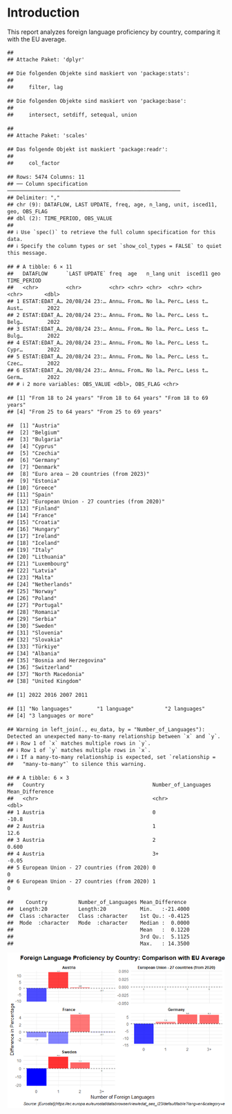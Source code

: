 # Introduction

This report analyzes foreign language proficiency by country, comparing
it with the EU average.

    ## 
    ## Attache Paket: 'dplyr'

    ## Die folgenden Objekte sind maskiert von 'package:stats':
    ## 
    ##     filter, lag

    ## Die folgenden Objekte sind maskiert von 'package:base':
    ## 
    ##     intersect, setdiff, setequal, union

    ## 
    ## Attache Paket: 'scales'

    ## Das folgende Objekt ist maskiert 'package:readr':
    ## 
    ##     col_factor

    ## Rows: 5474 Columns: 11
    ## ── Column specification ────────────────────────────────────────────────────────
    ## Delimiter: ","
    ## chr (9): DATAFLOW, LAST UPDATE, freq, age, n_lang, unit, isced11, geo, OBS_FLAG
    ## dbl (2): TIME_PERIOD, OBS_VALUE
    ## 
    ## ℹ Use `spec()` to retrieve the full column specification for this data.
    ## ℹ Specify the column types or set `show_col_types = FALSE` to quiet this message.

    ## # A tibble: 6 × 11
    ##   DATAFLOW      `LAST UPDATE` freq  age   n_lang unit  isced11 geo   TIME_PERIOD
    ##   <chr>         <chr>         <chr> <chr> <chr>  <chr> <chr>   <chr>       <dbl>
    ## 1 ESTAT:EDAT_A… 20/08/24 23:… Annu… From… No la… Perc… Less t… Aust…        2022
    ## 2 ESTAT:EDAT_A… 20/08/24 23:… Annu… From… No la… Perc… Less t… Belg…        2022
    ## 3 ESTAT:EDAT_A… 20/08/24 23:… Annu… From… No la… Perc… Less t… Bulg…        2022
    ## 4 ESTAT:EDAT_A… 20/08/24 23:… Annu… From… No la… Perc… Less t… Cypr…        2022
    ## 5 ESTAT:EDAT_A… 20/08/24 23:… Annu… From… No la… Perc… Less t… Czec…        2022
    ## 6 ESTAT:EDAT_A… 20/08/24 23:… Annu… From… No la… Perc… Less t… Germ…        2022
    ## # ℹ 2 more variables: OBS_VALUE <dbl>, OBS_FLAG <chr>

    ## [1] "From 18 to 24 years" "From 18 to 64 years" "From 18 to 69 years"
    ## [4] "From 25 to 64 years" "From 25 to 69 years"

    ##  [1] "Austria"                                  
    ##  [2] "Belgium"                                  
    ##  [3] "Bulgaria"                                 
    ##  [4] "Cyprus"                                   
    ##  [5] "Czechia"                                  
    ##  [6] "Germany"                                  
    ##  [7] "Denmark"                                  
    ##  [8] "Euro area – 20 countries (from 2023)"     
    ##  [9] "Estonia"                                  
    ## [10] "Greece"                                   
    ## [11] "Spain"                                    
    ## [12] "European Union - 27 countries (from 2020)"
    ## [13] "Finland"                                  
    ## [14] "France"                                   
    ## [15] "Croatia"                                  
    ## [16] "Hungary"                                  
    ## [17] "Ireland"                                  
    ## [18] "Iceland"                                  
    ## [19] "Italy"                                    
    ## [20] "Lithuania"                                
    ## [21] "Luxembourg"                               
    ## [22] "Latvia"                                   
    ## [23] "Malta"                                    
    ## [24] "Netherlands"                              
    ## [25] "Norway"                                   
    ## [26] "Poland"                                   
    ## [27] "Portugal"                                 
    ## [28] "Romania"                                  
    ## [29] "Serbia"                                   
    ## [30] "Sweden"                                   
    ## [31] "Slovenia"                                 
    ## [32] "Slovakia"                                 
    ## [33] "Türkiye"                                  
    ## [34] "Albania"                                  
    ## [35] "Bosnia and Herzegovina"                   
    ## [36] "Switzerland"                              
    ## [37] "North Macedonia"                          
    ## [38] "United Kingdom"

    ## [1] 2022 2016 2007 2011

    ## [1] "No languages"        "1 language"          "2 languages"        
    ## [4] "3 languages or more"

    ## Warning in left_join(., eu_data, by = "Number_of_Languages"): Detected an unexpected many-to-many relationship between `x` and `y`.
    ## ℹ Row 1 of `x` matches multiple rows in `y`.
    ## ℹ Row 1 of `y` matches multiple rows in `x`.
    ## ℹ If a many-to-many relationship is expected, set `relationship =
    ##   "many-to-many"` to silence this warning.

    ## # A tibble: 6 × 3
    ##   Country                                   Number_of_Languages Mean_Difference
    ##   <chr>                                     <chr>                         <dbl>
    ## 1 Austria                                   0                           -10.8  
    ## 2 Austria                                   1                            12.6  
    ## 3 Austria                                   2                             0.600
    ## 4 Austria                                   3+                           -0.05 
    ## 5 European Union - 27 countries (from 2020) 0                             0    
    ## 6 European Union - 27 countries (from 2020) 1                             0

    ##    Country          Number_of_Languages Mean_Difference   
    ##  Length:20          Length:20           Min.   :-21.4000  
    ##  Class :character   Class :character    1st Qu.: -0.4125  
    ##  Mode  :character   Mode  :character    Median :  0.0000  
    ##                                         Mean   :  0.1220  
    ##                                         3rd Qu.:  5.1125  
    ##                                         Max.   : 14.3500

![](SunKyoung-Moon_Silin_files/figure-markdown_strict/setup-1.png)
